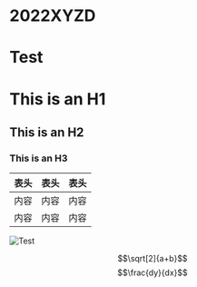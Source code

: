 # 2022XYZD

# Test
# This is an H1
## This is an H2
### This is an H3

表头|表头|表头
---|:--:|---:
内容|内容|内容
内容|内容|内容

![Test](https://gimg2.baidu.com/image_search/src=http%3A%2F%2Fimg.doc.xuehai.net%2Fpic%2Fef42e47c39c57f674680049a%2F1-810-jpg_6-1080-0-0-1080.jpg&refer=http%3A%2F%2Fimg.doc.xuehai.net&app=2002&size=f9999,10000&q=a80&n=0&g=0n&fmt=auto?sec=1669432272&t=8c06d607df482f23031595f18b678b5f)

$$\sqrt[2]{a+b}$$
$$\frac{dy}{dx}$$
